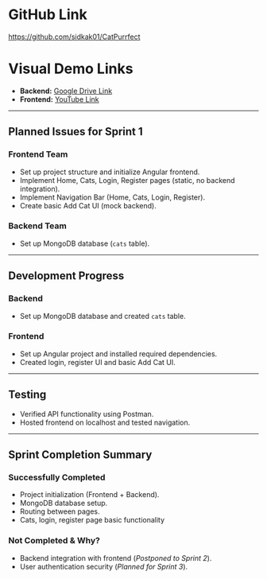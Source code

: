 # GitHub Link
https://github.com/sidkak01/CatPurrfect

# Visual Demo Links
- **Backend:** [Google Drive Link](https://drive.google.com/file/d/1e0uHT9ZEFH2vHgUR3Qj_ZqBwUzPcuopE/view)
- **Frontend:** [YouTube Link](https://youtu.be/9_xht2N0GRo)

---

## Planned Issues for Sprint 1

### Frontend Team
- Set up project structure and initialize Angular frontend.
- Implement Home, Cats, Login, Register pages (static, no backend integration).
- Implement Navigation Bar (Home, Cats, Login, Register).
- Create basic Add Cat UI (mock backend).

### Backend Team
- Set up MongoDB database (`cats` table).

---

## Development Progress

### Backend
- Set up MongoDB database and created `cats` table.

### Frontend
- Set up Angular project and installed required dependencies.
- Created login, register UI and basic Add Cat UI.

---

## Testing
- Verified API functionality using Postman.
- Hosted frontend on localhost and tested navigation.

---

## Sprint Completion Summary

### Successfully Completed
- Project initialization (Frontend + Backend).
- MongoDB database setup.
- Routing between pages.
- Cats, login, register page basic functionality

### Not Completed & Why?
- Backend integration with frontend (*Postponed to Sprint 2*).
- User authentication security (*Planned for Sprint 3*).
